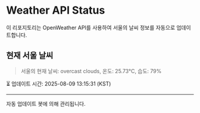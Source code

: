 
# Weather API Status

이 리포지토리는 OpenWeather API를 사용하여 서울의 날씨 정보를 자동으로 업데이트합니다.

## 현재 서울 날씨
> 서울의 현재 날씨: overcast clouds, 온도: 25.73°C, 습도: 79%

⏳ 업데이트 시간: 2025-08-09 13:15:31 (KST)

---
자동 업데이트 봇에 의해 관리됩니다.
